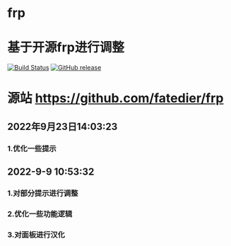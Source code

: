 
# frp
# 基于开源frp进行调整
[![Build Status](https://circleci.com/gh/fatedier/frp.svg?style=shield)](https://circleci.com/gh/fatedier/frp)
[![GitHub release](https://img.shields.io/github/tag/fatedier/frp.svg?label=release)](https://github.com/fatedier/frp/releases)
# 源站 https://github.com/fatedier/frp

## 2022年9月23日14:03:23
### 1.优化一些提示

## 2022-9-9 10:53:32
### 1.对部分提示进行调整
### 2.优化一些功能逻辑
### 3.对面板进行汉化